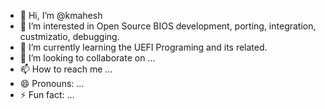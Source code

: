 - 👋 Hi, I’m @kmahesh
- 👀 I’m interested in Open Source BIOS development, porting, integration, custmizatio, debugging.
- 🌱 I’m currently learning the UEFI Programing and its related.
- 💞️ I’m looking to collaborate on ...
- 📫 How to reach me ...
- 😄 Pronouns: ...
- ⚡ Fun fact: ...

<!---
kmahesh5284/kmahesh5284 is a ✨ special ✨ repository because its `README.md` (this file) appears on your GitHub profile.
You can click the Preview link to take a look at your changes.
--->
